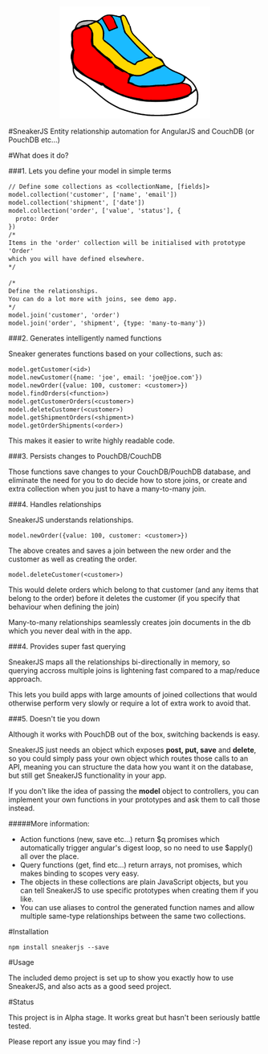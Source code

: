 <p align="center">
<img src="logo.gif" width="300">
</p>

#SneakerJS
Entity relationship automation for AngularJS and CouchDB (or PouchDB etc...)


#What does it do?

###1. Lets you define your model in simple terms

    // Define some collections as <collectionName, [fields]>
    model.collection('customer', ['name', 'email'])
    model.collection('shipment', ['date'])
    model.collection('order', ['value', 'status'], {
      proto: Order 
    }) 
    /*
    Items in the 'order' collection will be initialised with prototype 'Order'
    which you will have defined elsewhere.
    */
    
    /*
    Define the relationships.
    You can do a lot more with joins, see demo app.
    */
    model.join('customer', 'order')
    model.join('order', 'shipment', {type: 'many-to-many'})

      

###2. Generates intelligently named functions

Sneaker generates functions based on your collections, such as:

    model.getCustomer(<id>)
    model.newCustomer({name: 'joe', email: 'joe@joe.com'})
    model.newOrder({value: 100, customer: <customer>})
    model.findOrders(<function>)
    model.getCustomerOrders(<customer>)
    model.deleteCustomer(<customer>)
    model.getShipmentOrders(<shipment>)
    model.getOrderShipments(<order>)
    
This makes it easier to write highly readable code.

###3. Persists changes to PouchDB/CouchDB

Those functions save changes to your CouchDB/PouchDB database, and eliminate the need for you to do decide how to store joins, or create and extra collection when you just to have a many-to-many join.

###4. Handles relationships

SneakerJS understands relationships.

    model.newOrder({value: 100, customer: <customer>})

The above creates and saves a join between the new order and the customer as well as creating the order.
   
    
    model.deleteCustomer(<customer>)
    
This would delete orders which belong to that customer (and any items that belong to the order) before it deletes the customer (if you specify that behaviour when defining the join)

Many-to-many relationships seamlessly creates join documents in the db which you never deal with in the app.


###4. Provides super fast querying

SneakerJS maps all the relationships bi-directionally in memory, so querying accross multiple joins is lightening fast compared to a map/reduce approach.

This lets you build apps with large amounts of joined collections that would otherwise perform very slowly or require a lot of extra work to avoid that.

###5. Doesn't tie you down

Although it works with PouchDB out of the box, switching backends is easy. 

SneakerJS just needs an object which exposes **post, put, save** and **delete**, so you could simply pass your own object which routes those calls to an API, meaning you can structure the data how you want it on the database, but still get SneakerJS functionality in your app.

If you don't like the idea of passing the **model** object to controllers, you can implement your own functions in your prototypes and ask them to call those instead.


#####More information:

  - Action functions (new, save etc...) return $q promises which automatically trigger angular's digest loop, so no need to use $apply() all over the place.
  - Query functions (get, find etc...) return arrays, not promises, which makes binding to scopes very easy.
  - The objects in these collections are plain JavaScript objects, but you can tell SneakerJS to use specific prototypes when creating them if you like.
  - You can use aliases to control the generated function names and allow multiple same-type relationships between the same two collections. 
  

#Installation

    npm install sneakerjs --save

#Usage

The included demo project is set up to show you exactly how to use SneakerJS, and also acts as a good seed project.

#Status

This project is in Alpha stage. It works great but hasn't been seriously battle tested. 

Please report any issue you may find :-)

